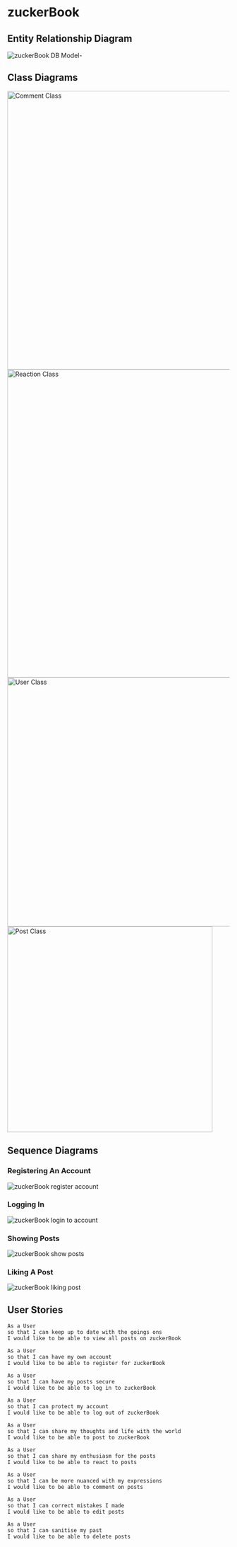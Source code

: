 # zuckerBook


## Entity Relationship Diagram

![zuckerBook DB Model-](https://user-images.githubusercontent.com/71923215/102097713-296ecb80-3e1e-11eb-941b-408c6223221b.png)

## Class Diagrams

<img width="629" alt="Comment Class" src="https://user-images.githubusercontent.com/65411964/102484938-db94d600-405e-11eb-9ccb-cc3875f6969d.png">
<img width="696" alt="Reaction Class" src="https://user-images.githubusercontent.com/65411964/102484943-dd5e9980-405e-11eb-9e2a-f6674269dea3.png">
<img width="563" alt="User Class" src="https://user-images.githubusercontent.com/65411964/102484948-de8fc680-405e-11eb-9fc2-8e0edf6b6bde.png">
<img width="465" alt="Post Class" src="https://user-images.githubusercontent.com/65411964/102484963-e3547a80-405e-11eb-9279-12c82a2c1244.png">

## Sequence Diagrams

### Registering An Account

![zuckerBook register account](https://user-images.githubusercontent.com/71923215/104027127-dd197000-51be-11eb-8e7b-6759e0fec5fd.png)

### Logging In

![zuckerBook login to account](https://user-images.githubusercontent.com/71923215/104026965-9f1c4c00-51be-11eb-96f0-fcc46f75ed34.png)

### Showing Posts

![zuckerBook show posts](https://user-images.githubusercontent.com/71923215/104027262-0934f100-51bf-11eb-87a2-2c6273aeab0d.png)

### Liking A Post

![zuckerBook liking post](https://user-images.githubusercontent.com/71923215/104026735-451b8680-51be-11eb-9e74-6c0bbd5db779.png)


## User Stories

```
As a User
so that I can keep up to date with the goings ons
I would like to be able to view all posts on zuckerBook
````

```
As a User
so that I can have my own account
I would like to be able to register for zuckerBook
```

```
As a User
so that I can have my posts secure
I would like to be able to log in to zuckerBook
```

```
As a User
so that I can protect my account
I would like to be able to log out of zuckerBook
```

```
As a User
so that I can share my thoughts and life with the world
I would like to be able to post to zuckerBook
```

```
As a User
so that I can share my enthusiasm for the posts
I would like to be able to react to posts
```

```
As a User
so that I can be more nuanced with my expressions
I would like to be able to comment on posts
```

```
As a User
so that I can correct mistakes I made
I would like to be able to edit posts
```

```
As a User
so that I can sanitise my past
I would like to be able to delete posts
```
